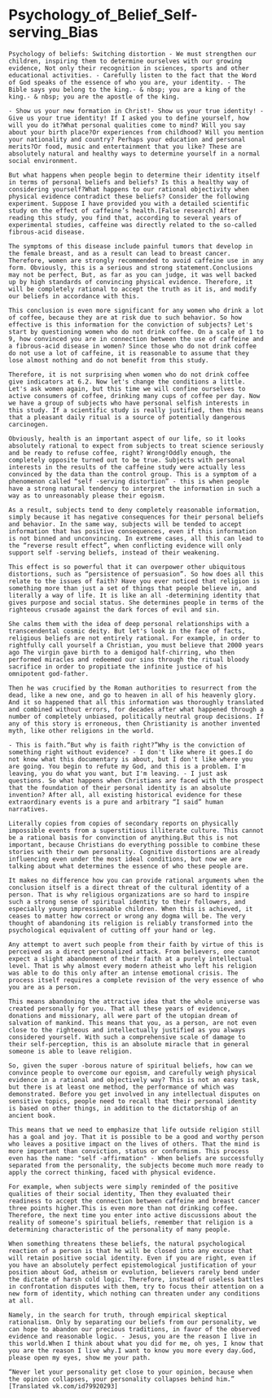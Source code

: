 <h1> Psychology_of_Belief_Self-serving_Bias </h1>

    Psychology of beliefs: Switching distortion - We must strengthen our children, inspiring them to determine ourselves with our growing evidence, Not only their recognition in sciences, sports and other educational activities. - Carefully listen to the fact that the Word of God speaks of the essence of who you are, your identity. - The Bible says you belong to the king.- & nbsp; you are a king of the king.- & nbsp; you are the apostle of the king. 

    - Show us your new formation in Christ!- Show us your true identity! - Give us your true identity! If I asked you to define yourself, how will you do it?What personal qualities come to mind? Will you say about your birth place?Or experiences from childhood? Will you mention your nationality and country? Perhaps your education and personal merits?Or food, music and entertainment that you like? These are absolutely natural and healthy ways to determine yourself in a normal social environment. 

    But what happens when people begin to determine their identity itself in terms of personal beliefs and beliefs? Is this a healthy way of considering yourself?What happens to our rational objectivity when physical evidence contradict these beliefs? Consider the following experiment. Suppose I have provided you with a detailed scientific study on the effect of caffeine’s health.[False research] After reading this study, you find that, according to several years of experimental studies, caffeine was directly related to the so-called fibrous-acid disease. 

    The symptoms of this disease include painful tumors that develop in the female breast, and as a result can lead to breast cancer. Therefore, women are strongly recommended to avoid caffeine use in any form. Obviously, this is a serious and strong statement.Conclusions may not be perfect, But, as far as you can judge, it was well backed up by high standards of convincing physical evidence. Therefore, it will be completely rational to accept the truth as it is, and modify our beliefs in accordance with this. 

    This conclusion is even more significant for any women who drink a lot of coffee, because they are at risk due to such behavior. So how effective is this information for the conviction of subjects? Let's start by questioning women who do not drink coffee. On a scale of 1 to 9, how convinced you are in connection between the use of caffeine and a fibrous-acid disease in women? Since those who do not drink coffee do not use a lot of caffeine, it is reasonable to assume that they lose almost nothing and do not benefit from this study. 

    Therefore, it is not surprising when women who do not drink coffee give indicators at 6.2. Now let's change the conditions a little. Let's ask women again, but this time we will confine ourselves to active consumers of coffee, drinking many cups of coffee per day. Now we have a group of subjects who have personal selfish interests in this study. If a scientific study is really justified, then this means that a pleasant daily ritual is a source of potentially dangerous carcinogen. 

    Obviously, health is an important aspect of our life, so it looks absolutely rational to expect from subjects to treat science seriously and be ready to refuse coffee, right? Wrong!Oddly enough, the completely opposite turned out to be true. Subjects with personal interests in the results of the caffeine study were actually less convinced by the data than the control group. This is a symptom of a phenomenon called “self -serving distortion” - this is when people have a strong natural tendency to interpret the information in such a way as to unreasonably please their egoism. 

    As a result, subjects tend to deny completely reasonable information, simply because it has negative consequences for their personal beliefs and behavior. In the same way, subjects will be tended to accept information that has positive consequences, even if this information is not binned and unconvincing. In extreme cases, all this can lead to the “reverse result effect”, when conflicting evidence will only support self -serving beliefs, instead of their weakening. 

    This effect is so powerful that it can overpower other ubiquitous distortions, such as “persistence of persuasion”. So how does all this relate to the issues of faith? Have you ever noticed that religion is something more than just a set of things that people believe in, and literally a way of life. It is like an all -determining identity that gives purpose and social status. She determines people in terms of the righteous crusade against the dark forces of evil and sin. 

    She calms them with the idea of deep personal relationships with a transcendental cosmic deity. But let's look in the face of facts, religious beliefs are not entirely rational. For example, in order to rightfully call yourself a Christian, you must believe that 2000 years ago The virgin gave birth to a demigod half-chirring, who then performed miracles and redeemed our sins through the ritual bloody sacrifice in order to propitiate the infinite justice of his omnipotent god-father. 

    Then he was crucified by the Roman authorities to resurrect from the dead, like a new one, and go to heaven in all of his heavenly glory. And it so happened that all this information was thoroughly translated and combined without errors, for decades after what happened through a number of completely unbiased, politically neutral group decisions. If any of this story is erroneous, then Christianity is another invented myth, like other religions in the world. 

    - This is faith.“But why is faith right?”Why is the conviction of something right without evidence? - I don't like where it goes.I do not know what this documentary is about, but I don't like where you are going. You begin to refute my God, and this is a problem. I'm leaving, you do what you want, but I'm leaving. - I just ask questions. So what happens when Christians are faced with the prospect that the foundation of their personal identity is an absolute invention? After all, all existing historical evidence for these extraordinary events is a pure and arbitrary “I said” human narratives. 

    Literally copies from copies of secondary reports on physically impossible events from a superstitious illiterate culture. This cannot be a rational basis for convinction of anything.But this is not important, because Christians do everything possible to combine these stories with their own personality. Cognitive distortions are already influencing even under the most ideal conditions, but now we are talking about what determines the essence of who these people are. 

    It makes no difference how you can provide rational arguments when the conclusion itself is a direct threat of the cultural identity of a person. That is why religious organizations are so hard to inspire such a strong sense of spiritual identity to their followers, and especially young impressionable children. When this is achieved, it ceases to matter how correct or wrong any dogma will be. The very thought of abandoning its religion is reliably transformed into the psychological equivalent of cutting off your hand or leg. 

    Any attempt to avert such people from their faith by virtue of this is perceived as a direct personalized attack. From believers, one cannot expect a slight abandonment of their faith at a purely intellectual level. That is why almost every modern atheist who left his religion was able to do this only after an intense emotional crisis. The process itself requires a complete revision of the very essence of who you are as a person. 

    This means abandoning the attractive idea that the whole universe was created personally for you. That all these years of evidence, donations and missionary, all were part of the utopian dream of salvation of mankind. This means that you, as a person, are not even close to the righteous and intellectually justified as you always considered yourself. With such a comprehensive scale of damage to their self-perception, this is an absolute miracle that in general someone is able to leave religion. 

    So, given the super -borous nature of spiritual beliefs, how can we convince people to overcome our egoism, and carefully weigh physical evidence in a rational and objectively way? This is not an easy task, but there is at least one method, the performance of which was demonstrated. Before you get involved in any intellectual disputes on sensitive topics, people need to recall that their personal identity is based on other things, in addition to the dictatorship of an ancient book. 

    This means that we need to emphasize that life outside religion still has a goal and joy. That it is possible to be a good and worthy person who leaves a positive impact on the lives of others. That the mind is more important than conviction, status or conformism. This process even has the name: "self -affirmation" - When beliefs are successfully separated from the personality, the subjects become much more ready to apply the correct thinking, faced with physical evidence. 

    For example, when subjects were simply reminded of the positive qualities of their social identity, Then they evaluated their readiness to accept the connection between caffeine and breast cancer three points higher.This is even more than not drinking coffee. Therefore, the next time you enter into active discussions about the reality of someone’s spiritual beliefs, remember that religion is a determining characteristic of the personality of many people. 

    When something threatens these beliefs, the natural psychological reaction of a person is that he will be closed into any excuse that will retain positive social identity. Even if you are right, even if you have an absolutely perfect epistemological justification of your position about God, atheism or evolution, believers rarely bend under the dictate of harsh cold logic. Therefore, instead of useless battles in confrontation disputes with them, try to focus their attention on a new form of identity, which nothing can threaten under any conditions at all. 

    Namely, in the search for truth, through empirical skeptical rationalism. Only by separating our beliefs from our personality, we can hope to abandon our precious traditions, in favor of the observed evidence and reasonable logic. - Jesus, you are the reason I live in this world.When I think about what you did for me, oh yes, I know that you are the reason I live why.I want to know you more every day.God, please open my eyes, show me your path. 

    “Never let your personality get close to your opinion, because when the opinion collapses, your personality collapses behind him.” [Translated vk.com/id79920293] 